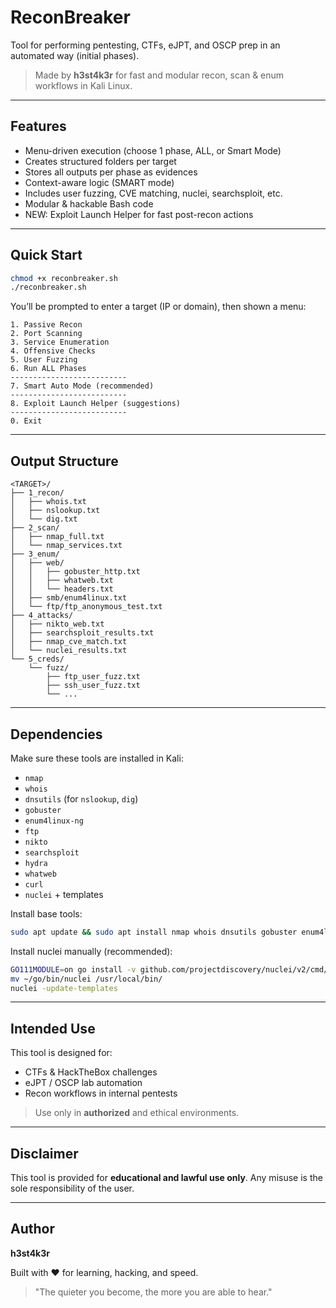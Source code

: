 # ReconBreaker

Tool for performing pentesting, CTFs, eJPT, and OSCP prep in an automated way (initial phases).

> Made by **h3st4k3r** for fast and modular recon, scan & enum workflows in Kali Linux.

---

## Features

- Menu-driven execution (choose 1 phase, ALL, or Smart Mode)
- Creates structured folders per target
- Stores all outputs per phase as evidences
- Context-aware logic (SMART mode)
- Includes user fuzzing, CVE matching, nuclei, searchsploit, etc.
- Modular & hackable Bash code
- NEW: Exploit Launch Helper for fast post-recon actions

---

## Quick Start

```bash
chmod +x reconbreaker.sh
./reconbreaker.sh
```

You’ll be prompted to enter a target (IP or domain), then shown a menu:

```
1. Passive Recon
2. Port Scanning
3. Service Enumeration
4. Offensive Checks
5. User Fuzzing
6. Run ALL Phases
--------------------------
7. Smart Auto Mode (recommended)
--------------------------
8. Exploit Launch Helper (suggestions)
--------------------------
0. Exit
```

---

## Output Structure

```
<TARGET>/
├── 1_recon/
│   ├── whois.txt
│   ├── nslookup.txt
│   └── dig.txt
├── 2_scan/
│   ├── nmap_full.txt
│   └── nmap_services.txt
├── 3_enum/
│   ├── web/
│   │   ├── gobuster_http.txt
│   │   ├── whatweb.txt
│   │   └── headers.txt
│   ├── smb/enum4linux.txt
│   └── ftp/ftp_anonymous_test.txt
├── 4_attacks/
│   ├── nikto_web.txt
│   ├── searchsploit_results.txt
│   ├── nmap_cve_match.txt
│   └── nuclei_results.txt
└── 5_creds/
    └── fuzz/
        ├── ftp_user_fuzz.txt
        ├── ssh_user_fuzz.txt
        └── ...
```

---

## Dependencies

Make sure these tools are installed in Kali:

- `nmap`
- `whois`
- `dnsutils` (for `nslookup`, `dig`)
- `gobuster`
- `enum4linux-ng`
- `ftp`
- `nikto`
- `searchsploit`
- `hydra`
- `whatweb`
- `curl`
- `nuclei` + templates

Install base tools:

```bash
sudo apt update && sudo apt install nmap whois dnsutils gobuster enum4linux-ng ftp nikto exploitdb hydra whatweb curl
```

Install nuclei manually (recommended):

```bash
GO111MODULE=on go install -v github.com/projectdiscovery/nuclei/v2/cmd/nuclei@latest
mv ~/go/bin/nuclei /usr/local/bin/
nuclei -update-templates
```

---

## Intended Use

This tool is designed for:

- CTFs & HackTheBox challenges
- eJPT / OSCP lab automation
- Recon workflows in internal pentests

> Use only in **authorized** and ethical environments.

---

## Disclaimer

This tool is provided for **educational and lawful use only**. Any misuse is the sole responsibility of the user.

---

## Author

**h3st4k3r**

Built with ❤️ for learning, hacking, and speed.

> "The quieter you become, the more you are able to hear."

